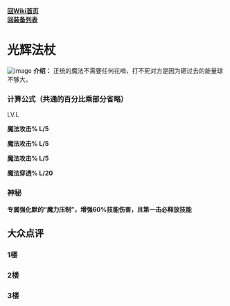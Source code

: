 [**回Wiki首页**](../README.md)   
[**回装备列表**](index.md)   
# 光辉法杖
![image](https://user-images.githubusercontent.com/35645329/193898383-bf791854-fb86-4ba5-8e73-8768bebee475.png) **介绍：** 正统的魔法不需要任何花哨，打不死对方是因为砸过去的能量球不够大。  
### 计算公式（共通的百分比乘部分省略）
LV.L   

**魔法攻击% L/5**   

**魔法攻击% L/5**   

**魔法攻击% L/5**   

**魔法穿透% L/20**   

### 神秘
**专属强化默的“魔力压制”，增强60%技能伤害，且第一击必释放技能**

## 大众点评
### 1楼

### 2楼 

### 3楼 
